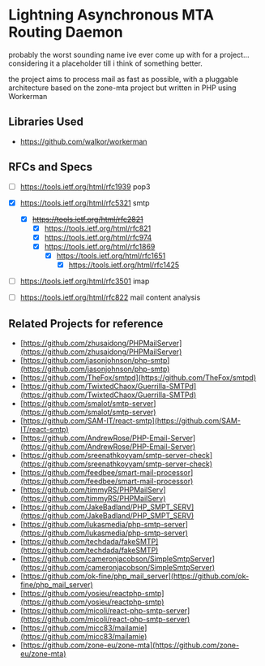 # Lightning Asynchronous MTA Routing Daemon

probably the worst sounding name ive ever come up with for a project... considering it a placeholder till i think of something better.

the project aims to process mail as fast as possible, with a pluggable architecture based on the zone-mta project but written in PHP using Workerman

## Libraries Used

* https://github.com/walkor/workerman

## RFCs and Specs

- [ ] https://tools.ietf.org/html/rfc1939 pop3
- [x] https://tools.ietf.org/html/rfc5321 smtp
  - [x] ~~https://tools.ietf.org/html/rfc2821~~
    - [x] https://tools.ietf.org/html/rfc821
    - [x] https://tools.ietf.org/html/rfc974
    - [x] https://tools.ietf.org/html/rfc1869
      - [x] https://tools.ietf.org/html/rfc1651
        - [x] https://tools.ietf.org/html/rfc1425
- [ ] https://tools.ietf.org/html/rfc3501 imap
- [ ] https://tools.ietf.org/html/rfc822 mail content analysis


## Related Projects for reference

* [https://github.com/zhusaidong/PHPMailServer](https://github.com/zhusaidong/PHPMailServer)
* [https://github.com/jasonjohnson/php-smtp](https://github.com/jasonjohnson/php-smtp)
* [https://github.com/TheFox/smtpd](https://github.com/TheFox/smtpd)
* [https://github.com/TwixtedChaox/Guerrilla-SMTPd](https://github.com/TwixtedChaox/Guerrilla-SMTPd)
* [https://github.com/smalot/smtp-server](https://github.com/smalot/smtp-server)
* [https://github.com/SAM-IT/react-smtp](https://github.com/SAM-IT/react-smtp)
* [https://github.com/AndrewRose/PHP-Email-Server](https://github.com/AndrewRose/PHP-Email-Server)
* [https://github.com/sreenathkoyyam/smtp-server-check](https://github.com/sreenathkoyyam/smtp-server-check)
* [https://github.com/feedbee/smart-mail-processor](https://github.com/feedbee/smart-mail-processor)
* [https://github.com/timmyRS/PHPMailServ](https://github.com/timmyRS/PHPMailServ)
* [https://github.com/JakeBadland/PHP_SMPT_SERV](https://github.com/JakeBadland/PHP_SMPT_SERV)
* [https://github.com/lukasmedia/php-smtp-server](https://github.com/lukasmedia/php-smtp-server)
* [https://github.com/techdada/fakeSMTP](https://github.com/techdada/fakeSMTP)
* [https://github.com/cameronjacobson/SimpleSmtpServer](https://github.com/cameronjacobson/SimpleSmtpServer)
* [https://github.com/ok-fine/php_mail_server](https://github.com/ok-fine/php_mail_server)
* [https://github.com/yosieu/reactphp-smtp](https://github.com/yosieu/reactphp-smtp)
* [https://github.com/micoli/react-php-smtp-server](https://github.com/micoli/react-php-smtp-server)
* [https://github.com/micc83/mailamie](https://github.com/micc83/mailamie)
* [https://github.com/zone-eu/zone-mta](https://github.com/zone-eu/zone-mta)
